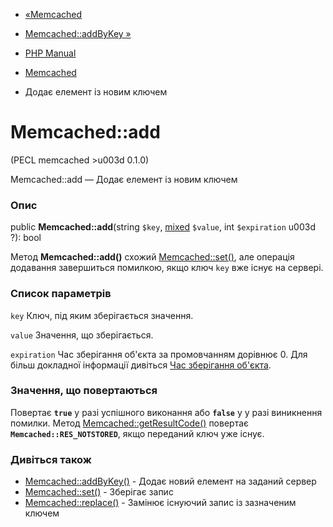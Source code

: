 - [«Memcached](class.memcached.md)
- [Memcached::addByKey »](memcached.addbykey.md)

- [PHP Manual](index.md)
- [Memcached](class.memcached.md)
- Додає елемент із новим ключем

# Memcached::add

(PECL memcached \>u003d 0.1.0)

Memcached::add — Додає елемент із новим ключем

### Опис

public **Memcached::add**(string `$key`,
[mixed](language.types.declarations.md#language.types.declarations.mixed)
`$value`, int `$expiration` u003d ?): bool

Метод **Memcached::add()** схожий
[Memcached::set()](memcached.set.md), але операція додавання
завершиться помилкою, якщо ключ `key` вже існує на сервері.

### Список параметрів

`key`
Ключ, під яким зберігається значення.

`value`
Значення, що зберігається.

`expiration`
Час зберігання об'єкта за промовчанням дорівнює 0. Для більш докладної
інформації дивіться [Час зберігання об'єкта](memcached.expiration.md).

### Значення, що повертаються

Повертає **`true`** у разі успішного виконання або **`false`** у
у разі виникнення помилки. Метод
[Memcached::getResultCode()](memcached.getresultcode.md) повертає
**`Memcached::RES_NOTSTORED`**, якщо переданий ключ уже існує.

### Дивіться також

- [Memcached::addByKey()](memcached.addbykey.md) - Додає новий
елемент на заданий сервер
- [Memcached::set()](memcached.set.md) - Зберігає запис
- [Memcached::replace()](memcached.replace.md) - Замінює
існуючий запис із зазначеним ключем
